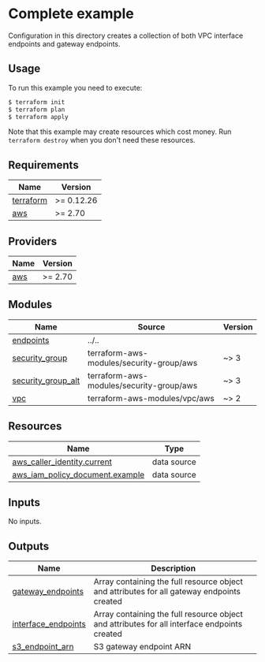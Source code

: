 # Complete example

Configuration in this directory creates a collection of both VPC interface endpoints and gateway endpoints.

## Usage

To run this example you need to execute:

```bash
$ terraform init
$ terraform plan
$ terraform apply
```

Note that this example may create resources which cost money. Run `terraform destroy` when you don't need these resources.

<!-- BEGINNING OF PRE-COMMIT-TERRAFORM DOCS HOOK -->
## Requirements

| Name | Version |
|------|---------|
| <a name="requirement_terraform"></a> [terraform](#requirement\_terraform) | >= 0.12.26 |
| <a name="requirement_aws"></a> [aws](#requirement\_aws) | >= 2.70 |

## Providers

| Name | Version |
|------|---------|
| <a name="provider_aws"></a> [aws](#provider\_aws) | >= 2.70 |

## Modules

| Name | Source | Version |
|------|--------|---------|
| <a name="module_endpoints"></a> [endpoints](#module\_endpoints) | ../.. |  |
| <a name="module_security_group"></a> [security\_group](#module\_security\_group) | terraform-aws-modules/security-group/aws | ~> 3 |
| <a name="module_security_group_alt"></a> [security\_group\_alt](#module\_security\_group\_alt) | terraform-aws-modules/security-group/aws | ~> 3 |
| <a name="module_vpc"></a> [vpc](#module\_vpc) | terraform-aws-modules/vpc/aws | ~> 2 |

## Resources

| Name | Type |
|------|------|
| [aws_caller_identity.current](https://registry.terraform.io/providers/hashicorp/aws/latest/docs/data-sources/caller_identity) | data source |
| [aws_iam_policy_document.example](https://registry.terraform.io/providers/hashicorp/aws/latest/docs/data-sources/iam_policy_document) | data source |

## Inputs

No inputs.

## Outputs

| Name | Description |
|------|-------------|
| <a name="output_gateway_endpoints"></a> [gateway\_endpoints](#output\_gateway\_endpoints) | Array containing the full resource object and attributes for all gateway endpoints created |
| <a name="output_interface_endpoints"></a> [interface\_endpoints](#output\_interface\_endpoints) | Array containing the full resource object and attributes for all interface endpoints created |
| <a name="output_s3_endpoint_arn"></a> [s3\_endpoint\_arn](#output\_s3\_endpoint\_arn) | S3 gateway endpoint ARN |
<!-- END OF PRE-COMMIT-TERRAFORM DOCS HOOK -->
